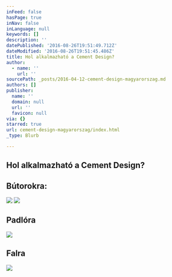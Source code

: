 ```yaml
---
inFeed: false
hasPage: true
inNav: false
inLanguage: null
keywords: []
description: ''
datePublished: '2016-08-26T19:51:49.712Z'
dateModified: '2016-08-26T19:51:45.486Z'
title: Hol alkalmazható a Cement Design?
author:
  - name: ''
    url: ''
sourcePath: _posts/2016-04-12-cement-design-magyarorszag.md
authors: []
publisher:
  name: ''
  domain: null
  url: ''
  favicon: null
via: {}
starred: true
url: cement-design-magyarorszag/index.html
_type: Blurb

---
```

## Hol alkalmazható a Cement Design?

## Bútorokra:
![](https://s3-us-west-2.amazonaws.com/the-grid-img/p/60883fc5c8ca862e075b1519b6832c48abdb1575.jpg)
![](https://s3-us-west-2.amazonaws.com/the-grid-img/p/2fed7f2d55b63405505358e31345d5127bad92ab.jpg)

## Padlóra
![](https://s3-us-west-2.amazonaws.com/the-grid-img/p/32e382409b60a5be86dd8f8ff475a05303df3297.jpg)

## Falra
![](https://s3-us-west-2.amazonaws.com/the-grid-img/p/38f25eb0d30b836b91c547ba8821c536d17304fe.jpg)